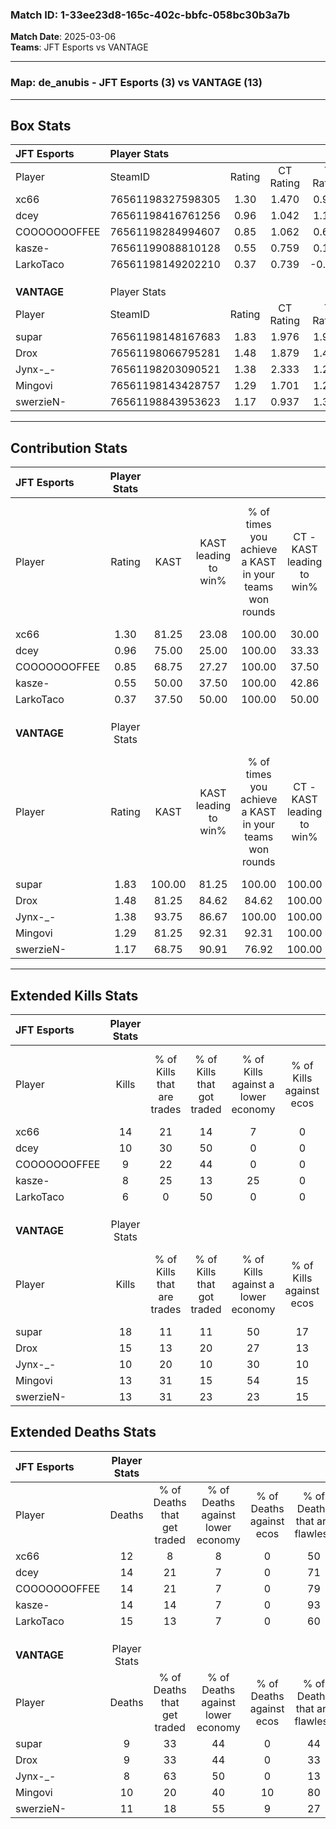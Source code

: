 ### Match ID: 1-33ee23d8-165c-402c-bbfc-058bc30b3a7b  
**Match Date**: 2025-03-06  
**Teams**: JFT Esports vs VANTAGE  

---  

### **Map**: de_anubis - JFT Esports (3) vs VANTAGE (13)  
---  

## Box Stats  

| **JFT Esports** | Player Stats      |        |           |          |        |       |       |         |        |      |     |
| :- | :- | :-: | :-: | :-: | :-: | :-: | :-: | :-: | :-: | :-: | :-: |
| Player          | SteamID           | Rating | CT Rating | T Rating |  KAST  |  ADR  | Kills | Assists | Deaths | K/D  | HS% |
| xc66            | 76561198327598305 |  1.30  |   1.470   |  0.929   | 81.25  | 88.9  |  14   |    1    |   12   | 1.17 | 50  |
| dcey            | 76561198416761256 |  0.96  |   1.042   |  1.111   | 75.00  | 80.6  |  10   |    3    |   14   | 0.71 | 80  |
| COOOOOOOFFEE    | 76561198284994607 |  0.85  |   1.062   |  0.609   | 68.75  | 75.3  |   9   |    4    |   14   | 0.64 | 33  |
| kasze-          | 76561199088810128 |  0.55  |   0.759   |  0.170   | 50.00  | 45.9  |   8   |    1    |   14   | 0.57 | 62  |
| LarkoTaco       | 76561198149202210 |  0.37  |   0.739   |  -0.441  | 37.50  | 58.7  |   6   |    4    |   15   | 0.40 | 33  |
|                 |                   |        |           |          |        |       |       |         |        |      |     |
|                 |                   |        |           |          |        |       |       |         |        |      |     |
|                 |                   |        |           |          |        |       |       |         |        |      |     |
| **VANTAGE**     | Player Stats      |        |           |          |        |       |       |         |        |      |     |
| Player          | SteamID           | Rating | CT Rating | T Rating |  KAST  |  ADR  | Kills | Assists | Deaths | K/D  | HS% |
| supar           | 76561198148167683 |  1.83  |   1.976   |  1.919   | 100.00 | 107.5 |  18   |    4    |   9    | 2.00 | 44  |
| Drox            | 76561198066795281 |  1.48  |   1.879   |  1.484   | 81.25  | 93.5  |  15   |    3    |   9    | 1.67 | 73  |
| Jynx-_-         | 76561198203090521 |  1.38  |   2.333   |  1.290   | 93.75  | 96.2  |  10   |    9    |   8    | 1.25 | 70  |
| Mingovi         | 76561198143428757 |  1.29  |   1.701   |  1.248   | 81.25  | 78.9  |  13   |    3    |   10   | 1.30 | 38  |
| swerzieN-       | 76561198843953623 |  1.17  |   0.937   |  1.345   | 68.75  | 78.2  |  13   |    4    |   11   | 1.18 | 69  |
---  

## Contribution Stats  

| **JFT Esports** | Player Stats |        |                      |                                                        |                           |                                                             |                          |                                                            |
| :- | :-: | :-: | :-: | :-: | :-: | :-: | :-: | :-: |
| Player          |    Rating    |  KAST  | KAST leading to win% | % of times you achieve a KAST in your teams won rounds | CT - KAST leading to win% | CT - % of times you achieve a KAST in your teams won rounds | T - KAST leading to win% | T - % of times you achieve a KAST in your teams won rounds |
| xc66            |     1.30     | 81.25  |        23.08         |                         100.00                         |           30.00           |                           100.00                            |           0.00           |                            0.00                            |
| dcey            |     0.96     | 75.00  |        25.00         |                         100.00                         |           33.33           |                           100.00                            |           0.00           |                            0.00                            |
| COOOOOOOFFEE    |     0.85     | 68.75  |        27.27         |                         100.00                         |           37.50           |                           100.00                            |           0.00           |                            0.00                            |
| kasze-          |     0.55     | 50.00  |        37.50         |                         100.00                         |           42.86           |                           100.00                            |           0.00           |                            0.00                            |
| LarkoTaco       |     0.37     | 37.50  |        50.00         |                         100.00                         |           50.00           |                           100.00                            |           0.00           |                            0.00                            |
|                 |              |        |                      |                                                        |                           |                                                             |                          |                                                            |
|                 |              |        |                      |                                                        |                           |                                                             |                          |                                                            |
|                 |              |        |                      |                                                        |                           |                                                             |                          |                                                            |
| **VANTAGE**     | Player Stats |        |                      |                                                        |                           |                                                             |                          |                                                            |
| Player          |    Rating    |  KAST  | KAST leading to win% | % of times you achieve a KAST in your teams won rounds | CT - KAST leading to win% | CT - % of times you achieve a KAST in your teams won rounds | T - KAST leading to win% | T - % of times you achieve a KAST in your teams won rounds |
| supar           |     1.83     | 100.00 |        81.25         |                         100.00                         |          100.00           |                           100.00                            |          75.00           |                           100.00                           |
| Drox            |     1.48     | 81.25  |        84.62         |                         84.62                          |          100.00           |                            75.00                            |          80.00           |                           88.89                            |
| Jynx-_-         |     1.38     | 93.75  |        86.67         |                         100.00                         |          100.00           |                           100.00                            |          81.82           |                           100.00                           |
| Mingovi         |     1.29     | 81.25  |        92.31         |                         92.31                          |          100.00           |                           100.00                            |          88.89           |                           88.89                            |
| swerzieN-       |     1.17     | 68.75  |        90.91         |                         76.92                          |          100.00           |                            75.00                            |          87.50           |                           77.78                            |
---  

## Extended Kills Stats  

| **JFT Esports** | Player Stats |                            |                            |                                    |                         |                              |                                 |                                       |                    |           |
| :- | :-: | :-: | :-: | :-: | :-: | :-: | :-: | :-: | :-: | :-: |
| Player          |    Kills     | % of Kills that are trades | % of Kills that got traded | % of Kills against a lower economy | % of Kills against ecos | % of Kills that are flawless | % of Kills that are close duels | % of Kills that are assisted by flash | Pistol Round Kills | AWP Kills |
| xc66            |      14      |             21             |             14             |                 7                  |            0            |              36              |                7                |                   7                   |         2          |     0     |
| dcey            |      10      |             30             |             50             |                 0                  |            0            |              50              |               10                |                   0                   |         0          |     0     |
| COOOOOOOFFEE    |      9       |             22             |             44             |                 0                  |            0            |              33              |                0                |                   0                   |         0          |     1     |
| kasze-          |      8       |             25             |             13             |                 25                 |            0            |              50              |               25                |                   0                   |         0          |     1     |
| LarkoTaco       |      6       |             0              |             50             |                 0                  |            0            |              33              |               17                |                   0                   |         0          |     0     |
|                 |              |                            |                            |                                    |                         |                              |                                 |                                       |                    |           |
|                 |              |                            |                            |                                    |                         |                              |                                 |                                       |                    |           |
|                 |              |                            |                            |                                    |                         |                              |                                 |                                       |                    |           |
| **VANTAGE**     | Player Stats |                            |                            |                                    |                         |                              |                                 |                                       |                    |           |
| Player          |    Kills     | % of Kills that are trades | % of Kills that got traded | % of Kills against a lower economy | % of Kills against ecos | % of Kills that are flawless | % of Kills that are close duels | % of Kills that are assisted by flash | Pistol Round Kills | AWP Kills |
| supar           |      18      |             11             |             11             |                 50                 |           17            |              67              |                6                |                  11                   |         3          |     0     |
| Drox            |      15      |             13             |             20             |                 27                 |           13            |              47              |               13                |                   7                   |         3          |     0     |
| Jynx-_-         |      10      |             20             |             10             |                 30                 |           10            |              70              |               20                |                   0                   |         3          |     0     |
| Mingovi         |      13      |             31             |             15             |                 54                 |           15            |              92              |                0                |                   8                   |         1          |     4     |
| swerzieN-       |      13      |             31             |             23             |                 23                 |           15            |              85              |                8                |                   0                   |         0          |     0     |
## Extended Deaths Stats  

| **JFT Esports** | Player Stats |                             |                                   |                          |                               |                            |                           |               |
| :- | :-: | :-: | :-: | :-: | :-: | :-: | :-: | :-: |
| Player          |    Deaths    | % of Deaths that get traded | % of Deaths against lower economy | % of Deaths against ecos | % of Deaths that are flawless | % of Deaths that are close | % of Deaths while blinded | Deaths to AWP |
| xc66            |      12      |              8              |                 8                 |            0             |              50               |             25             |             0             |       1       |
| dcey            |      14      |             21              |                 7                 |            0             |              71               |             7              |             7             |       0       |
| COOOOOOOFFEE    |      14      |             21              |                 7                 |            0             |              79               |             7              |             7             |       1       |
| kasze-          |      14      |             14              |                 7                 |            0             |              93               |             0              |            14             |       1       |
| LarkoTaco       |      15      |             13              |                 7                 |            0             |              60               |             7              |             0             |       1       |
|                 |              |                             |                                   |                          |                               |                            |                           |               |
|                 |              |                             |                                   |                          |                               |                            |                           |               |
|                 |              |                             |                                   |                          |                               |                            |                           |               |
| **VANTAGE**     | Player Stats |                             |                                   |                          |                               |                            |                           |               |
| Player          |    Deaths    | % of Deaths that get traded | % of Deaths against lower economy | % of Deaths against ecos | % of Deaths that are flawless | % of Deaths that are close | % of Deaths while blinded | Deaths to AWP |
| supar           |      9       |             33              |                44                 |            0             |              44               |             11             |             0             |       2       |
| Drox            |      9       |             33              |                44                 |            0             |              33               |             0              |             0             |       0       |
| Jynx-_-         |      8       |             63              |                50                 |            0             |              13               |             25             |             0             |       0       |
| Mingovi         |      10      |             20              |                40                 |            10            |              80               |             10             |             0             |       0       |
| swerzieN-       |      11      |             18              |                55                 |            9             |              27               |             9              |             9             |       0       |
